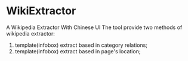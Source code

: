 # WikiExtractor
A Wikipedia Extractor With Chinese UI
The tool provide two methods of wikipedia extractor:
1) template(infobox) extract based in category relations;
2) template(infobox) extract based in page's location;
